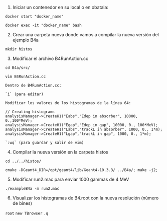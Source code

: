 1. Iniciar un contenedor en su local o en obatala:

`docker start "docker_name"`

`docker exec -it "docker_name" bash`

2. Crear una carpeta nueva donde vamos a compilar la nueva versión del ejemplo B4a

`mkdir histos`

3. Modificar el archivo B4RunAction.cc

`cd B4a/src/`

`vim B4RunAction.cc`
    
    Dentro de B4RunAction.cc:
    
    `i` (para editar)
    
    Modificar los valores de los histogramas de la línea 64:
    
    // Creating histograms
    analysisManager->CreateH1("Eabs","Edep in absorber", 10000, 0.,100*MeV);
    analysisManager->CreateH1("Egap","Edep in gap", 10000, 0., 100*MeV);
    analysisManager->CreateH1("Labs","trackL in absorber", 1000, 0., 1*m);
    analysisManager->CreateH1("Lgap","trackL in gap", 1000, 0., 1*m);
    
    `:wq` (para guardar y salir de vim)

4. Compilar la nueva versión en la carpeta histos

`cd ../../histos/`

`cmake -DGeant4_DIR=/opt/geant4/lib/Geant4-10.3.3/ ../B4a/; make -j2;`

5. Modificar run2.mac para enviar 1000 gammas de 4 MeV

`./exampleB4a -m run2.mac`

6. Visualizar los histogramas de B4.root con la nueva resolución (número de bines)

`root`
`new TBrowser`
`.q`
